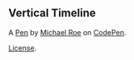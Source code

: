Vertical Timeline
-----------------


A [Pen](http://codepen.io/Michael_Roe/pen/vgmVjo) by [Michael Roe](http://codepen.io/Michael_Roe) on [CodePen](http://codepen.io/).

[License](http://codepen.io/Michael_Roe/pen/vgmVjo/license).